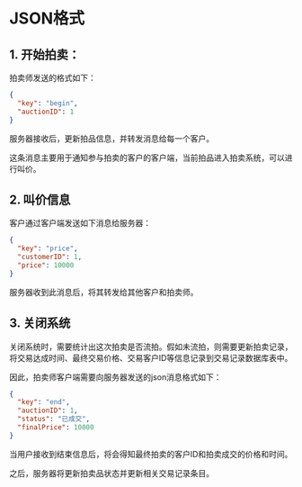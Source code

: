 # JSON格式
## 1. 开始拍卖：
拍卖师发送的格式如下：

```json
{
  "key": "begin",
  "auctionID": 1
}
```

服务器接收后，更新拍品信息，并转发消息给每一个客户。

这条消息主要用于通知参与拍卖的客户的客户端，当前拍品进入拍卖系统，可以进行叫价。

## 2. 叫价信息

客户通过客户端发送如下消息给服务器：

```json
{
  "key": "price",
  "customerID": 1,
  "price": 10000
}
```

服务器收到此消息后，将其转发给其他客户和拍卖师。

## 3. 关闭系统

关闭系统时，需要统计出这次拍卖是否流拍。假如未流拍，则需要更新拍卖记录，将交易达成时间、最终交易价格、交易客户ID等信息记录到交易记录数据库表中。

因此，拍卖师客户端需要向服务器发送的json消息格式如下：

```json
{
  "key": "end",
  "auctionID": 1,
  "status": "已成交",
  "finalPrice": 10000
}
```

当用户接收到结束信息后，将会得知最终拍卖的客户ID和拍卖成交的价格和时间。

之后，服务器将更新拍卖品状态并更新相关交易记录条目。